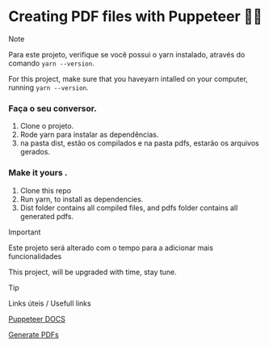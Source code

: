 # Creating PDF files with Puppeteer 🦾📂

> [!NOTE]
> Para este projeto, verifique se você possui o yarn instalado, através do comando `yarn --version`.
>
> For this project, make sure that you haveyarn intalled on your computer, running `yarn --version`.

### Faça o seu conversor.
1. Clone o projeto.
2. Rode yarn para instalar as dependências.
3. na pasta dist, estão os compilados e na pasta pdfs, estarão os arquivos gerados.
### Make it yours .
1. Clone this repo
2. Run yarn, to install as dependencies.
3. Dist folder contains all compiled files, and pdfs folder contains all generated pdfs.


> [!IMPORTANT]
> Este projeto será alterado com o tempo para a adicionar mais funcionalidades
>
> This project, will be upgraded with time, stay tune.


> [!TIP]
> Links úteis / Usefull links
>
>[Puppeteer DOCS](https://pptr.dev/#?product=Puppeteer&version=v3.1.0&show=outline)
>
>[Generate PDFs](https://www.youtube.com/watch?v=9VgghGKx_1c)
